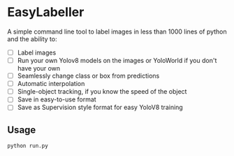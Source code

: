 # EasyLabeller

A simple command line tool to label images in less than 1000 lines of python and the ability to:
- [ ] Label images
- [ ] Run your own Yolov8 models on the images or YoloWorld if you don't have your own
- [ ] Seamlessly change class or box from predictions
- [ ] Automatic interpolation
- [ ] Single-object tracking, if you know the speed of the object
- [ ] Save in easy-to-use format
- [ ] Save as Supervision style format for easy YoloV8 training

## Usage

```bash
python run.py
```
